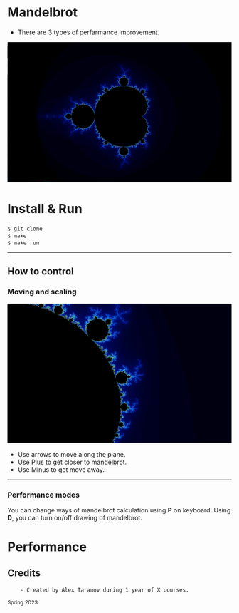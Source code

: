 # Mandelbrot
- There are 3 types of perfarmance improvement.

![alt Mandelbrot](https://github.com/XelerT/mandelbrot/blob/main/img/Screenshot_20230402_010044.png)

# Install & Run
```
$ git clone
$ make
$ make run
```
---

## How to control

### Moving and scaling

![alt Moving](https://github.com/XelerT/mandelbrot/blob/main/img/Screenshot_20230402_011331.png)

- Use arrows to move along the plane.
- Use Plus to get closer to mandelbrot.
- Use Minus to get move away.

---
### Performance modes

You can change ways of mandelbrot calculation using **P** on keyboard. Using **D**, you can turn on/off drawing of mandelbrot.

# Performance

## Credits
        - Created by Alex Taranov during 1 year of X courses.

<sup align = "center">Spring 2023</sup>

